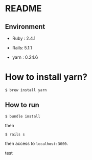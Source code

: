 # README

## Environment

* Ruby : 2.4.1

* Rails: 5.1.1

* yarn : 0.24.6


# How to install yarn?
`$ brew install yarn`


## How to run

`$ bundle install`

then

`$ rails s`

then access to `localhost:3000`.


test
